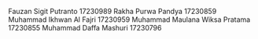 Fauzan Sigit Putranto 17230989
Rakha Purwa Pandya 17230859
Muhammad Ikhwan Al Fajri 17230959
Muhammad Maulana Wiksa Pratama 17230855
Muhammad Daffa Mashuri 17230796
